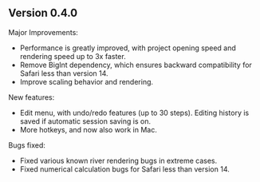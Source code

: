 
## Version 0.4.0

Major Improvements:
- Performance is greatly improved, with project opening speed and rendering speed up to 3x faster.
- Remove BigInt dependency, which ensures backward compatibility for Safari less than version 14.
- Improve scaling behavior and rendering.

New features:
- Edit menu, with undo/redo features (up to 30 steps). Editing history is saved if automatic session saving is on.
- More hotkeys, and now also work in Mac.

Bugs fixed:
- Fixed various known river rendering bugs in extreme cases.
- Fixed numerical calculation bugs for Safari less than version 14.

